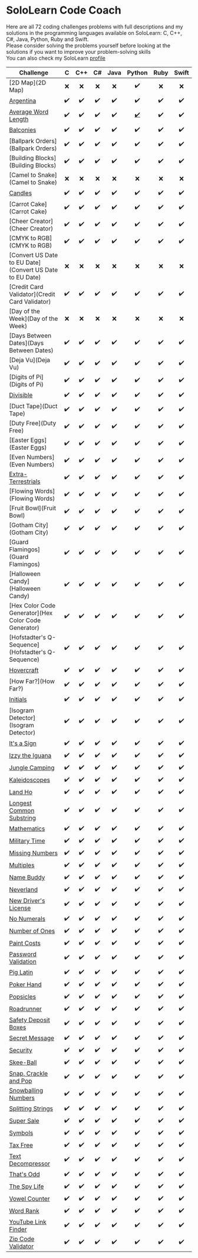 # SoloLearn Code Coach

Here are all 72 coding challenges problems with full descriptions and my solutions in the programming languages available on SoloLearn: C, C++, C#, Java, Python, Ruby and Swift.  
Please consider solving the problems yourself before looking at the solutions if you want to improve your problem-solving skills  
You can also check my SoloLearn [profile](https://www.sololearn.com/profile/17500820)

Challenge | C   | C++ | C#  | Java | Python | Ruby | Swift |
---|:---:|:---:|:---:|:---:|:---:|:---:|:---:
[2D Map](2D Map)|❌|❌|❌|❌|✔️|❌|❌
[Argentina](Argentina/radme.md)|✔️|✔️|✔️|✔️|✔️|✔️|✔️
[Average Word Length](<Average Word Length/readme.md>)|✔️|✔️|✔️|✔️|[✔️](<Average Word Length/AverageWordLength.py>)|✔️|✔️
[Balconies](Balconies)|✔️|✔️|✔️|✔️|✔️|✔️|✔️
[Ballpark Orders](Ballpark Orders)|✔️|✔️|✔️|✔️|✔️|✔️|✔️
[Building Blocks](Building Blocks)|✔️|✔️|✔️|✔️|✔️|✔️|✔️
[Camel to Snake](Camel to Snake)|❌|❌|❌|❌|❌|❌|❌
[Candles](Candles)|✔️|✔️|✔️|✔️|✔️|✔️|✔️
[Carrot Cake](Carrot Cake)|✔️|✔️|✔️|✔️|✔️|✔️|✔️
[Cheer Creator](Cheer Creator)|✔️|✔️|✔️|✔️|✔️|✔️|✔️
[CMYK to RGB](CMYK to RGB)|✔️|✔️|✔️|✔️|✔️|✔️|✔️
[Convert US Date to EU Date](Convert US Date to EU Date)|❌|❌|❌|❌|❌|❌|❌
[Credit Card Validator](Credit Card Validator)|✔️|✔️|✔️|✔️|✔️|✔️|✔️
[Day of the Week](Day of the Week)|❌|❌|❌|❌|❌|❌|❌
[Days Between Dates](Days Between Dates)|✔️|✔️|✔️|✔️|✔️|✔️|✔️
[Deja Vu](Deja Vu)|✔️|✔️|✔️|✔️|✔️|✔️|✔️
[Digits of Pi](Digits of Pi)|✔️|✔️|✔️|✔️|✔️|✔️|✔️
[Divisible](Divisible)|✔️|✔️|✔️|✔️|✔️|✔️|✔️
[Duct Tape](Duct Tape)|✔️|✔️|✔️|✔️|✔️|✔️|✔️
[Duty Free](Duty Free)|✔️|✔️|✔️|✔️|✔️|✔️|✔️
[Easter Eggs](Easter Eggs)|✔️|✔️|✔️|✔️|✔️|✔️|✔️
[Even Numbers](Even Numbers)|✔️|✔️|✔️|✔️|✔️|✔️|✔️
[Extra-Terrestrials](Extra-Terrestrials)|✔️|✔️|✔️|✔️|✔️|✔️|✔️
[Flowing Words](Flowing Words)|✔️|✔️|✔️|✔️|✔️|✔️|✔️
[Fruit Bowl](Fruit Bowl)|✔️|✔️|✔️|✔️|✔️|✔️|✔️
[Gotham City](Gotham City)|✔️|✔️|✔️|✔️|✔️|✔️|✔️
[Guard Flamingos](Guard Flamingos)|✔️|✔️|✔️|✔️|✔️|✔️|✔️
[Halloween Candy](Halloween Candy)|✔️|✔️|✔️|✔️|✔️|✔️|✔️
[Hex Color Code Generator](Hex Color Code Generator)|✔️|✔️|✔️|✔️|✔️|✔️|✔️
[Hofstadter's Q-Sequence](Hofstadter's Q-Sequence)|✔️|✔️|✔️|✔️|✔️|✔️|✔️
[Hovercraft](Hovercraft)|✔️|✔️|✔️|✔️|✔️|✔️|✔️
[How Far?](How Far?)|✔️|✔️|✔️|✔️|✔️|✔️|✔️
[Initials](Initials)|✔️|✔️|✔️|✔️|✔️|✔️|✔️
[Isogram Detector](Isogram Detector)|✔️|✔️|✔️|✔️|✔️|✔️|✔️
[It's a Sign]()|✔️|✔️|✔️|✔️|✔️|✔️|✔️
[Izzy the Iguana]()|✔️|✔️|✔️|✔️|✔️|✔️|✔️
[Jungle Camping]()|✔️|✔️|✔️|✔️|✔️|✔️|✔️
[Kaleidoscopes]()|✔️|✔️|✔️|✔️|✔️|✔️|✔️
[Land Ho]()|✔️|✔️|✔️|✔️|✔️|✔️|✔️
[Longest Common Substring]()|✔️|✔️|✔️|✔️|✔️|✔️|✔️
[Mathematics]()|✔️|✔️|✔️|✔️|✔️|✔️|✔️
[Military Time]()|✔️|✔️|✔️|✔️|✔️|✔️|✔️
[Missing Numbers]()|✔️|✔️|✔️|✔️|✔️|✔️|✔️
[Multiples]()|✔️|✔️|✔️|✔️|✔️|✔️|✔️
[Name Buddy]()|✔️|✔️|✔️|✔️|✔️|✔️|✔️
[Neverland]()|✔️|✔️|✔️|✔️|✔️|✔️|✔️
[New Driver's License]()|✔️|✔️|✔️|✔️|✔️|✔️|✔️
[No Numerals]()|✔️|✔️|✔️|✔️|✔️|✔️|✔️
[Number of Ones]()|✔️|✔️|✔️|✔️|✔️|✔️|✔️
[Paint Costs]()|✔️|✔️|✔️|✔️|✔️|✔️|✔️
[Password Validation]()|✔️|✔️|✔️|✔️|✔️|✔️|✔️
[Pig Latin]()|✔️|✔️|✔️|✔️|✔️|✔️|✔️
[Poker Hand]()|✔️|✔️|✔️|✔️|✔️|✔️|✔️
[Popsicles]()|✔️|✔️|✔️|✔️|✔️|✔️|✔️
[Roadrunner]()|✔️|✔️|✔️|✔️|✔️|✔️|✔️
[Safety Deposit Boxes]()|✔️|✔️|✔️|✔️|✔️|✔️|✔️
[Secret Message]()|✔️|✔️|✔️|✔️|✔️|✔️|✔️
[Security]()|✔️|✔️|✔️|✔️|✔️|✔️|✔️
[Skee-Ball]()|✔️|✔️|✔️|✔️|✔️|✔️|✔️
[Snap, Crackle and Pop]()|✔️|✔️|✔️|✔️|✔️|✔️|✔️
[Snowballing Numbers]()|✔️|✔️|✔️|✔️|✔️|✔️|✔️
[Splitting Strings]()|✔️|✔️|✔️|✔️|✔️|✔️|✔️
[Super Sale]()|✔️|✔️|✔️|✔️|✔️|✔️|✔️
[Symbols]()|✔️|✔️|✔️|✔️|✔️|✔️|✔️
[Tax Free]()|✔️|✔️|✔️|✔️|✔️|✔️|✔️
[Text Decompressor]()|✔️|✔️|✔️|✔️|✔️|✔️|✔️
[That's Odd]()|✔️|✔️|✔️|✔️|✔️|✔️|✔️
[The Spy Life]()|✔️|✔️|✔️|✔️|✔️|✔️|✔️
[Vowel Counter]()|✔️|✔️|✔️|✔️|✔️|✔️|✔️
[Word Rank]()|✔️|✔️|✔️|✔️|✔️|✔️|✔️
[YouTube Link Finder]()|✔️|✔️|✔️|✔️|✔️|✔️|✔️
[Zip Code Validator]()|✔️|✔️|✔️|✔️|✔️|✔️|✔️

